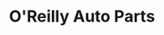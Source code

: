 ---
title: "O'Reilly Auto Parts"
url: /charlotte/oreilly-auto-parts-albemarle-road/
shop: Autoteile
---